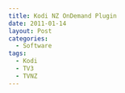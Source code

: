 ```yaml
---
title: Kodi NZ OnDemand Plugin
date: 2011-01-14
layout: Post
categories:
  - Software
tags:
  - Kodi
  - TV3
  - TVNZ
---
```

